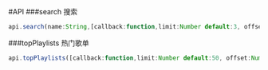 #API
###search 搜索
``` javascript
api.search(name:String,[callback:function,limit:Number default:3, offset:Number default:0])
```
###topPlaylists 热门歌单
``` javascript
api.topPlaylists([callback:function,limit:Number default:50, offset:Number default:0])
```
